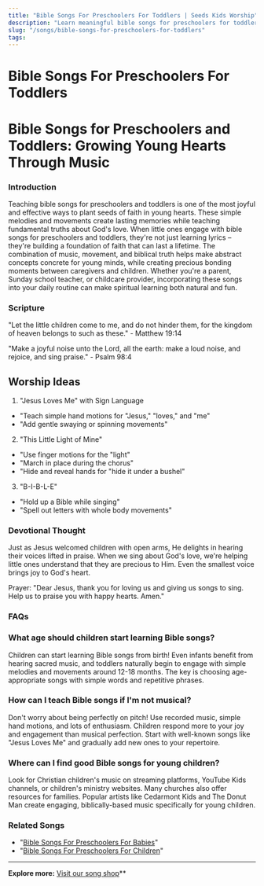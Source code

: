 ```yaml
---
title: "Bible Songs For Preschoolers For Toddlers | Seeds Kids Worship"
description: "Learn meaningful bible songs for preschoolers for toddlers that teach Scripture through music. Interactive worship resources for kids and families."
slug: "/songs/bible-songs-for-preschoolers-for-toddlers"
tags:
---
```


# Bible Songs For Preschoolers For Toddlers

# Bible Songs for Preschoolers and Toddlers: Growing Young Hearts Through Music

### Introduction
Teaching bible songs for preschoolers and toddlers is one of the most joyful and effective ways to plant seeds of faith in young hearts. These simple melodies and movements create lasting memories while teaching fundamental truths about God's love. When little ones engage with bible songs for preschoolers and toddlers, they're not just learning lyrics – they're building a foundation of faith that can last a lifetime. The combination of music, movement, and biblical truth helps make abstract concepts concrete for young minds, while creating precious bonding moments between caregivers and children. Whether you're a parent, Sunday school teacher, or childcare provider, incorporating these songs into your daily routine can make spiritual learning both natural and fun.

### Scripture
"Let the little children come to me, and do not hinder them, for the kingdom of heaven belongs to such as these." - Matthew 19:14

"Make a joyful noise unto the Lord, all the earth: make a loud noise, and rejoice, and sing praise." - Psalm 98:4

## Worship Ideas
1. "Jesus Loves Me" with Sign Language
- "Teach simple hand motions for "Jesus," "loves," and "me"
- "Add gentle swaying or spinning movements"

2. "This Little Light of Mine"
- "Use finger motions for the "light"
- "March in place during the chorus"
- "Hide and reveal hands for "hide it under a bushel"

3. "B-I-B-L-E"
- "Hold up a Bible while singing"
- "Spell out letters with whole body movements"

### Devotional Thought
Just as Jesus welcomed children with open arms, He delights in hearing their voices lifted in praise. When we sing about God's love, we're helping little ones understand that they are precious to Him. Even the smallest voice brings joy to God's heart.

Prayer: "Dear Jesus, thank you for loving us and giving us songs to sing. Help us to praise you with happy hearts. Amen."

### FAQs

### What age should children start learning Bible songs?
Children can start learning Bible songs from birth! Even infants benefit from hearing sacred music, and toddlers naturally begin to engage with simple melodies and movements around 12-18 months. The key is choosing age-appropriate songs with simple words and repetitive phrases.

### How can I teach Bible songs if I'm not musical?
Don't worry about being perfectly on pitch! Use recorded music, simple hand motions, and lots of enthusiasm. Children respond more to your joy and engagement than musical perfection. Start with well-known songs like "Jesus Loves Me" and gradually add new ones to your repertoire.

### Where can I find good Bible songs for young children?
Look for Christian children's music on streaming platforms, YouTube Kids channels, or children's ministry websites. Many churches also offer resources for families. Popular artists like Cedarmont Kids and The Donut Man create engaging, biblically-based music specifically for young children.

### Related Songs

- "[Bible Songs For Preschoolers For Babies](/songs/bible-songs-for-preschoolers-for-babies/)"
- "[Bible Songs For Preschoolers For Children](/songs/bible-songs-for-preschoolers-for-children/)"

---

**Explore more:** [Visit our song shop](https://seedskidsworship.com/shop)**

<!-- Schema Markup -->
<script type="application/ld+json">
{
  "@context": "https://schema.org",
  "@type": "MusicRecording",
  "name": "Bible Songs For Preschoolers For Toddlers",
  "byArtist": {
    "@type": "MusicGroup",
    "name": "Seeds Kids Worship"
  },
  "isFamilyFriendly": true,
  "url": "https://seedskidsworship.com/songs/bible-songs-for-preschoolers-for-toddlers/"
}
</script>